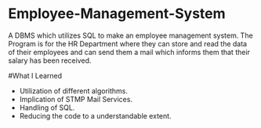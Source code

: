 # Employee-Management-System
A DBMS which utilizes SQL to make an employee management system. The Program is for the HR Department where they can store and read the data of their employees and can send them a mail which informs them that their salary has been received.

#What I Learned

  * Utilization of different algorithms.
  * Implication of STMP Mail Services.
  * Handling of SQL.
  * Reducing the code to a understandable extent.
